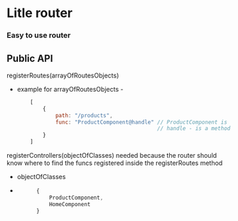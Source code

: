 # Litle router

### Easy to use router

## Public API
registerRoutes(arrayOfRoutesObjects)
- example for arrayOfRoutesObjects -
	```javascript
    	[
        	{
            	path: "/products",
                func: "ProductComponent@handle" // ProductComponent is the controller
                								// handle - is a method that is going to be invoked after route is activated
            }
        ]
    ```
    
registerControllers(objectOfClasses)
	needed because the router should know where to find the funcs registered inside the registerRoutes method
- objectOfClasses 
- ```javascript
    	{
        	ProductComponent,
            HomeComponent
        }
    ```